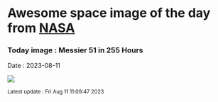 
# Awesome space image of the day from [NASA](https://api.nasa.gov/)

### Today image : Messier 51 in 255 Hours
Date : 2023-08-11

![](https://apod.nasa.gov/apod/image/2308/M51_255hours_1024.jpg)

<small>Latest update : Fri Aug 11 11:09:47 2023</small>
        